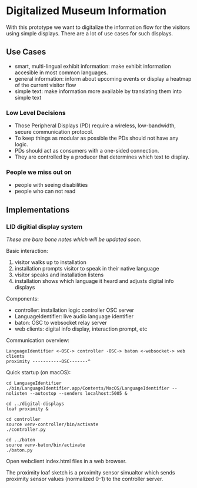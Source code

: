 Digitalized Museum Information
==============================

With this prototype we want to digitalize the information flow for the visitors using simple displays.
There are a lot of use cases for such displays.

Use Cases
---------

* smart, multi-lingual exhibit information: make exhibit information accesible in most common languages.
* general information: inform about upcoming events or display a heatmap of the current visitor flow
* simple text: make information more available by translating them into simple text

### Low Level Decisions

* Those Peripheral Displays (PD) require a wireless, low-bandwidth, secure communication protocol.
* To keep things as modular as possible the PDs should not have any logic. 
* PDs should act as consumers with a one-sided connection.
* They are controlled by a producer that determines which text to display.

### People we miss out on

* people with seeing disabilities
* people who can not read

Implementations
---------------

### LID digitial display system

_These are bare bone notes which will be updated soon._

Basic interaction:

1. visitor walks up to installation
2. installation prompts visitor to speak in their native language
3. visitor speaks and installation listens
4. installation shows which language it heard and adjusts digital info displays

Components:

* controller: installation logic controller OSC server
* LanguageIdentifier: live audio language identifier
* baton: OSC to websocket relay server
* web clients: digital info display, interaction prompt, etc

Communication overview:

~~~
LanguageIdentifier <-OSC-> controller -OSC-> baton <-websocket-> web clients
proximity -----------OSC-------^
~~~

Quick startup (on macOS):

~~~
cd LanguageIdentifier
./bin/LanguageIdentifier.app/Contents/MacOS/LanguageIdentifier --nolisten --autostop --senders localhost:5005 &

cd ../digital-displays
loaf proximity &

cd controller
source venv-controller/bin/activate
./controller.py

cd ../baton
source venv-baton/bin/activate
./baton.py
~~~

Open webclient index.html files in a web browser.

The proximity loaf sketch is a proximity sensor simualtor which sends proximity sensor values (normalized 0-1) to the controller server.

